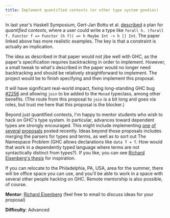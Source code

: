```yaml
---
title: Implement quantified contexts (or other type system goodies)
---
```


In last year's Haskell Symposium, Gert-Jan Bottu et al. [described](http://homepages.inf.ed.ac.uk/wadler/papers/quantcc/quantcc.pdf)
a plan for *quantified contexts*, where a user could write a type like `forall h. (forall f. Functor f => Functor (h f)) => h Maybe Int -> h [] Int`. The paper linked above has more realistic examples. The key is that a constraint is actually an implication.

The idea as described in that paper would not jibe well with GHC, as the paper's specification requires backtracking in order to implement. However, a small tweak to what's described in the paper would no longer need backtracking and should be relatively straightforward to implement. The project would be to finish specifying and then implement this proposal.

It will have significant real-world impact, fixing long-standing GHC bug [#2256](https://ghc.haskell.org/trac/ghc/ticket/2256) and allowing `join` to be added to the `Monad` typeclass, among other benefits. (The route from this proposal to `join` is a bit long and goes via roles, but trust me here that this proposal is the blocker.)

Beyond just quantified contexts, I'm happy to mentor students who wish to hack on GHC's type system.
In particular, advances toward dependent
types are strongly encouraged. This might include implementing [one](https://github.com/ghc-proposals/ghc-proposals/pull/54)
[of](https://github.com/ghc-proposals/ghc-proposals/pull/81) [several](https://github.com/ghc-proposals/ghc-proposals/pull/83)
[proposals](https://github.com/ghc-proposals/ghc-proposals/pull/99) posted recently. Ideas beyond those proposals includes merging
the parsers for types and terms, as well as to sort out The Namespace Problem (GHC allows declarations like `data T = T`. How would that
work in a dependently typed language where terms are not syntactically distinct from types?). If you like, you can
see [Richard Eisenberg's thesis](https://repository.brynmawr.edu/cgi/viewcontent.cgi?article=1074&context=compsci_pubs) for
inspiration.

If you can relocate to the Philadelphia, PA, USA, area for the summer, there will be office space you can use, and you'll
be able to work in a space with several other people hacking on GHC. Remote mentorship is also possible, of course.

**Mentor**: [Richard Eisenberg](mailto:rae@cs.brynmawr.edu) (feel free to email to discuss ideas for your proposal)

**Difficulty**: Advanced
